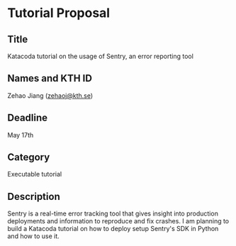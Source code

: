 # Tutorial Proposal

## Title
Katacoda tutorial on the usage of Sentry, an error reporting tool

## Names and KTH ID
Zehao Jiang (zehaoj@kth.se)

## Deadline
May 17th

## Category
Executable tutorial

## Description
Sentry is a real-time error tracking tool that gives insight into production deployments and information to reproduce and fix crashes. I am planning to build a Katacoda tutorial on how to deploy setup Sentry's SDK in Python and how to use it.
